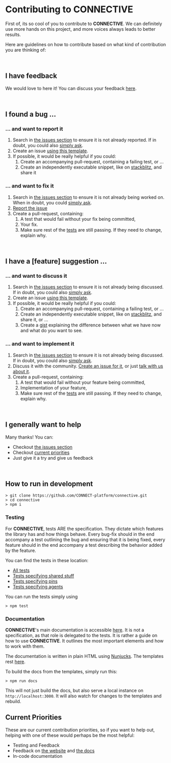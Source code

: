 # Contributing to CONNECTIVE

First of, its so cool of you to contribute to **CONNECTIVE**. We can definitely use more hands on this project,
and more voices always leads to better results.

Here are guidelines on how to contribute based on what kind of contribution you are thinking of:

<br>

## I have feedback

We would love to here it! You can discuss your feedback [here](https://gitter.im/connectv/community).

<br>

## I found a bug ...

### ... and want to report it

1. Search in [the issues section](https://github.com/CONNECT-platform/connective/issues) to ensure it is not already reported.
If in doubt, you could also [simply ask](https://gitter.im/connectv/community).
1. Create an issue 
[using this template](https://github.com/CONNECT-platform/connective/issues/new?template=bug_report.md).
1. If possible, it would be really helpful if you could:
    1. Create an accompanying pull-request, containing a failing test, or ...
    1. Create an independently executable snippet, like on [stackblitz](https://stackblitz.com), and share it


### ... and want to fix it

1. Search in [the issues section](https://github.com/CONNECT-platform/connective/issues) to ensure it is not already
being worked on. When in doubt, you could [simply ask](https://gitter.im/connectv/community).
1. [Report the issue](#-and-want-to-report-it)
1. Create a pull-request, containing:
    1. A test that would fail without your fix being committed,
    1. Your fix.
    1. Make sure rest of the [tests](#testing) are still passing. If they need to change, explain why.


<br>

## I have a [feature] suggestion ...

### ... and want to discuss it

1. Search in [the issues section](https://github.com/CONNECT-platform/connective/issues) to ensure it is not already being discussed.
If in doubt, you could also [simply ask](https://gitter.im/connectv/community).
1. Create an issue
[using this template](https://github.com/CONNECT-platform/connective/issues/new?template=feature_request.md).
1. If possible, it would be really helpful if you could:
    1. Create an accompanying pull-request, containing a failing test, or ...
    1. Create an independently executable snippet, like on [stackblitz](https://stackblitz.com), and share it, or ...
    1. Create a [gist](https://gist.github.com) explaining the difference between what we have now and what do you want to see.

### ... and want to implement it

1. Search in [the issues section](https://github.com/CONNECT-platform/connective/issues) to ensure it is not already being discussed.
If in doubt, you could also [simply ask](https://gitter.im/connectv/community).
1. Discuss it with the community. [Create an issue for it](#-and-want-to-discuss-it), or just [talk with us about it](https://gitter.im/connectv/community).
1. Create a pull-request, containing:
    1. A test that would fail without your feature being committed,
    1. Implementation of your feature,
    1. Make sure rest of the [tests](#testing) are still passing. If they need to change, explain why.

<br>

## I generally want to help

Many thanks! You can:
- Checkout [the issues section](https://github.com/CONNECT-platform/connective/issues)
- Checkout [current priorities](#current-priorities)
- Just give it a try and give us feedback

<br>

## How to run in development

```
> git clone https://github.com/CONNECT-platform/connective.git
> cd connective
> npm i
```

### Testing

For **CONNECTIVE**, tests ARE the specification. They dictate which features the library has and how things behave.
Every bug-fix should in the end accompany a test outlining the bug and ensuring that it is being fixed, every feature
should in the end accompany a test describing the behavior added by the feature.

You can find the tests in these location:
- [All tests](/src/test)
- [Tests specifying shared stuff](/src/shared/test)
- [Tests specifying pins](/src/pin/test)
- [Tests specifying agents](/src/agent/test)

You can run the tests simply using

```
> npm test
```

### Documentation

**CONNECTIVE**'s main documentation is accessible [here](https://connective.dev). It is not a specification, as that role
is delegated to the tests. It is rather a guide on how to use **CONNECTIVE**. It outlines the most important elements
and how to work with them.

The documentation is written in plain HTML using [Nunjucks](https://mozilla.github.io/nunjucks/). The templates rest
[here](/docs/templates).

To build the docs from the templates, simply run this:

```
> npm run docs
```

This will not just build the docs, but also serve a local instance on `http://localhost:3000`. It will also watch for changes
to the templates and rebuild.

## Current Priorities

These are our current contribution priorities, so if you want to help out, helping with one of these would perhaps be the
most helpful:

- Testing and Feedback
- Feedback on [the website](https://connective.dev) and [the docs](https://connective.dev/docs/overview)
- In-code documentation
